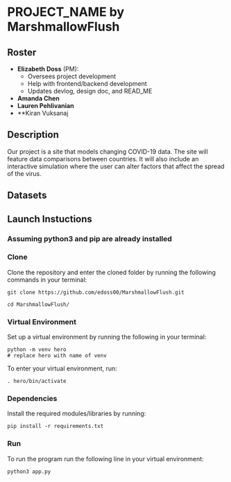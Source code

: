 # PROJECT_NAME by MarshmallowFlush

## Roster

- **Elizabeth Doss** (PM):
  - Oversees project development
  - Help with frontend/backend development
  - Updates devlog, design doc, and READ_ME
- **Amanda Chen**
- **Lauren Pehlivanian**
- **Kiran Vuksanaj

## Description
Our project is a site that models changing COVID-19 data. The site will feature data comparisons between countries. It will also include an interactive simulation where the user can alter factors that affect the spread of the virus. 

## Datasets

## Launch Instuctions

### Assuming python3 and pip are already installed

### Clone

Clone the repository and enter the cloned folder by running the following commands in your terminal:

```shell
git clone https://github.com/edoss00/MarshmallowFlush.git

cd MarshmallowFlush/
```

### Virtual Environment

Set up a virtual environment by running the following in your terminal:

```shell
python -m venv hero
# replace hero with name of venv
```

To enter your virtual environment, run:

```shell
. hero/bin/activate
```

### Dependencies

Install the required modules/libraries by running:

```shell
pip install -r requirements.txt
```

### Run

To run the program run the following line in your virtual environment:

```shell
python3 app.py
```